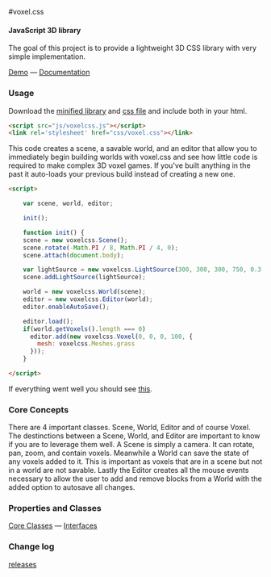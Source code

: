 #voxel.css

#### JavaScript 3D library ####

The goal of this project is to provide a lightweight 3D CSS library with very simple implementation.

[Demo](http://voxelcss.com/demo) — [Documentation](./docs)


### Usage ###

Download the [minified library](./dist/voxelcss.js) and [css file](./dist/voxel.css) and include both in your html.

```html
<script src="js/voxelcss.js"></script>
<link rel='stylesheet' href="css/voxel.css"></link>
```

This code creates a scene, a savable world, and an editor that allow you to immediately begin building worlds with voxel.css and see how little code is required to make complex 3D voxel games. If you've built anything in the past it auto-loads your previous build instead of creating a new one.

```html
<script>

	var scene, world, editor;

	init();

	function init() {
	scene = new voxelcss.Scene();
	scene.rotate(-Math.PI / 8, Math.PI / 4, 0);
	scene.attach(document.body);

	var lightSource = new voxelcss.LightSource(300, 300, 300, 750, 0.3, 1);
	scene.addLightSource(lightSource);

	world = new voxelcss.World(scene);
	editor = new voxelcss.Editor(world);
	editor.enableAutoSave();

	editor.load();
	if(world.getVoxels().length === 0)
	  editor.add(new voxelcss.Voxel(0, 0, 0, 100, {
		mesh: voxelcss.Meshes.grass
	  }));
	}

</script>
```
If everything went well you should see [this](http://jsfiddle.net/hjlarco/rrvsL9h6/).


### Core Concepts ###

There are 4 important classes. Scene, World, Editor and of course Voxel. The destinctions between a Scene, World, and Editor are important to know if you are to leverage them well. A Scene is simply a camera. It can rotate, pan, zoom, and contain voxels. Meanwhile a World can save the state of any voxels added to it. This is important as voxels that are in a scene but not in a world are not savable. Lastly the Editor creates all the mouse events necessary to allow the user to add and remove blocks from a World with the added option to autosave all changes.


### Properties and Classes ###

[Core Classes](./docs/Core) — [Interfaces](./docs/Interfaces)


### Change log ###

[releases](https://github.com/HunterLarco/voxel.css/releases)

